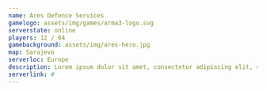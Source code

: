 ```yaml
---
name: Ares Defence Services
gamelogo: assets/img/games/arma3-logo.svg
serverstate: online
players: 12 / 64
gamebackground: assets/img/ares-hero.jpg
map: Sarajevo
serverloc: Europe
description: Lorem ipsum dolor sit amet, consectetur adipiscing elit, sed do eiusmod tempor incididunt ut labore magna aliqua.
serverlink: #
---
```

